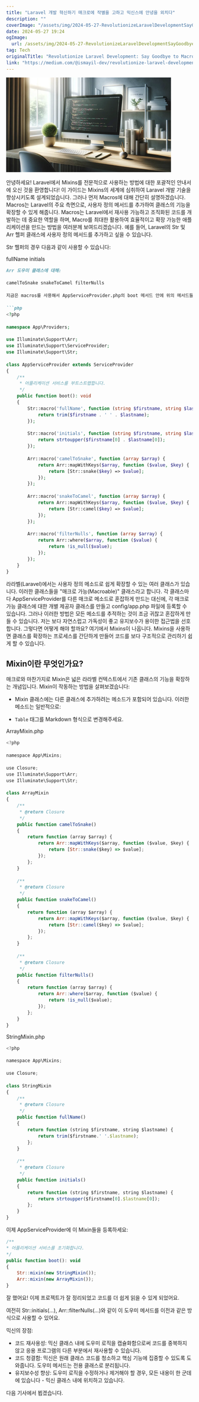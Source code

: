 ```yaml
---
title: "Laravel 개발 혁신하기 매크로에 작별을 고하고 믹신스에 안녕을 외치다"
description: ""
coverImage: "/assets/img/2024-05-27-RevolutionizeLaravelDevelopmentSayGoodbyetoMacrosHellotoMixins_0.png"
date: 2024-05-27 19:24
ogImage: 
  url: /assets/img/2024-05-27-RevolutionizeLaravelDevelopmentSayGoodbyetoMacrosHellotoMixins_0.png
tag: Tech
originalTitle: "Revolutionize Laravel Development: Say Goodbye to Macros, Hello to Mixins!"
link: "https://medium.com/@ismayil-dev/revolutionize-laravel-development-say-goodbye-to-macros-hello-to-mixins-82019211bfbb"
---
```



<img src="/assets/img/2024-05-27-RevolutionizeLaravelDevelopmentSayGoodbyetoMacrosHellotoMixins_0.png" />

안녕하세요! Laravel에서 Mixins를 전문적으로 사용하는 방법에 대한 포괄적인 안내서에 오신 것을 환영합니다! 이 가이드는 Mixins의 세계에 심취하여 Laravel 개발 기술을 향상시키도록 설계되었습니다. 그러나 먼저 Macros에 대해 간단히 설명하겠습니다. Macros는 Laravel의 주요 측면으로, 사용자 정의 메서드를 추가하여 클래스의 기능을 확장할 수 있게 해줍니다. Macros는 Laravel에서 재사용 가능하고 조직화된 코드를 개발하는 데 중요한 역할을 하며, Macro를 최대한 활용하여 효율적이고 확장 가능한 애플리케이션을 만드는 방법을 여러분께 보여드리겠습니다. 예를 들어, Laravel의 Str 및 Arr 헬퍼 클래스에 사용자 정의 메서드를 추가하고 싶을 수 있습니다.

Str 헬퍼의 경우 다음과 같이 사용할 수 있습니다:

fullName
initials

<div class="content-ad"></div>

```markdown
Arr 도우미 클래스에 대해:

camelToSnake snakeToCamel filterNulls

지금은 macros를 사용해서 AppServiceProvider.php의 boot 메서드 안에 위의 메서드들을 추가해보도록 합시다.

```php
<?php

namespace App\Providers;

use Illuminate\Support\Arr;
use Illuminate\Support\ServiceProvider;
use Illuminate\Support\Str;

class AppServiceProvider extends ServiceProvider
{
    /**
     * 어플리케이션 서비스를 부트스트랩합니다.
     */
    public function boot(): void
    {
        Str::macro('fullName', function (string $firstname, string $lastname) {
            return trim($firstname . ' ' . $lastname);
        });

        Str::macro('initials', function (string $firstname, string $lastname) {
            return strtoupper($firstname[0] . $lastname[0]);
        });

        Arr::macro('camelToSnake', function (array $array) {
            return Arr::mapWithKeys($array, function ($value, $key) {
                return [Str::snake($key) => $value];
            });
        });

        Arr::macro('snakeToCamel', function (array $array) {
            return Arr::mapWithKeys($array, function ($value, $key) {
                return [Str::camel($key) => $value];
            });
        });

        Arr::macro('filterNulls', function (array $array) {
            return Arr::where($array, function ($value) {
                return !is_null($value);
            });
        });
    }
}
```

<div class="content-ad"></div>

라라벨(Laravel)에서는 사용자 정의 메소드로 쉽게 확장할 수 있는 여러 클래스가 있습니다. 이러한 클래스들을 "매크로 가능(Macroable)" 클래스라고 합니다. 각 클래스마다 AppServiceProvider를 다른 매크로 메소드로 혼잡하게 만드는 대신에, 각 매크로 가능 클래스에 대한 개별 제공자 클래스를 만들고 config/app.php 파일에 등록할 수 있습니다. 그러나 이러한 방법은 모든 메소드를 추적하는 것이 조금 귀찮고 혼잡하게 만들 수 있습니다. 저는 보다 자연스럽고 가독성이 좋고 유지보수가 용이한 접근법을 선호합니다. 그렇다면 어떻게 해야 할까요? 여기에서 Mixins이 나옵니다. Mixins을 사용하면 클래스를 확장하는 프로세스를 간단하게 만들어 코드를 보다 구조적으로 관리하기 쉽게 할 수 있습니다.

## Mixin이란 무엇인가요?

매크로와 마찬가지로 Mixin은 넓은 라라벨 컨텍스트에서 기존 클래스의 기능을 확장하는 개념입니다. Mixin이 작동하는 방법을 살펴보겠습니다:

- Mixin 클래스에는 다른 클래스에 추가하려는 메소드가 포함되어 있습니다. 이러한 메소드는 일반적으로:

<div class="content-ad"></div>

- `Table` 태그를 Markdown 형식으로 변경해주세요.

<div class="content-ad"></div>

ArrayMixin.php

```js
<?php

namespace App\Mixins;

use Closure;
use Illuminate\Support\Arr;
use Illuminate\Support\Str;

class ArrayMixin
{
    /**
     * @return Closure
     */
    public function camelToSnake()
    {
        return function (array $array) {
            return Arr::mapWithKeys($array, function ($value, $key) {
                return [Str::snake($key) => $value];
            });
        };
    }

    /**
     * @return Closure
     */
    public function snakeToCamel()
    {
        return function (array $array) {
            return Arr::mapWithKeys($array, function ($value, $key) {
                return [Str::camel($key) => $value];
            });
        };
    }

    /**
     * @return Closure
     */
    public function filterNulls()
    {
        return function (array $array) {
            return Arr::where($array, function ($value) {
                return !is_null($value);
            });
        };
    }
}
```

StringMixin.php

```js
<?php

namespace App\Mixins;

use Closure;

class StringMixin
{
    /**
     * @return Closure
     */
    public function fullName()
    {
        return function (string $firstname, string $lastname) {
            return trim($firstname.' '.$lastname);
        };
    }

    /**
     * @return Closure
     */
    public function initials()
    {
        return function (string $firstname, string $lastname) {
            return strtoupper($firstname[0].$lastname[0]);
        };
    }
}
```

<div class="content-ad"></div>

이제 AppServiceProvider에 이 Mixin들을 등록하세요:

```js
/**
* 어플리케이션 서비스를 초기화합니다.
*/
public function boot(): void
{
    Str::mixin(new StringMixin());
    Arr::mixin(new ArrayMixin());
}
```

잘 했어요! 이제 프로젝트가 잘 정리되었고 코드를 더 쉽게 읽을 수 있게 되었어요.

여전히 Str::initials(...), Arr::filterNulls(...)와 같이 이 도우미 메서드를 이전과 같은 방식으로 사용할 수 있어요.

<div class="content-ad"></div>

믹신의 장점:

- 코드 재사용성: 믹신 클래스 내에 도우미 로직을 캡슐화함으로써 코드를 중복하지 않고 응용 프로그램의 다른 부분에서 재사용할 수 있습니다.
- 코드 청결함: 믹신은 원래 클래스 코드를 청소하고 핵심 기능에 집중할 수 있도록 도와줍니다. 도우미 메서드는 전용 클래스로 분리됩니다.
- 유지보수성 향상: 도우미 로직을 수정하거나 제거해야 할 경우, 모든 내용이 한 군데에 있습니다 - 믹신 클래스 내에 위치하고 있습니다.

다음 기사에서 뵙겠습니다.